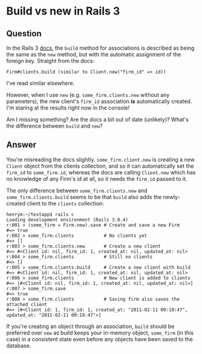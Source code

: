 
# Build vs new in Rails 3

## Question
        
In the Rails 3 [docs](http://api.rubyonrails.org/classes/ActiveRecord/Associations/ClassMethods.html), the `build` method for associations is described as being the same as the `new` method, but with the automatic assignment of the foreign key. Straight from the docs:

    Firm#clients.build (similar to Client.new("firm_id" => id))
    

I've read similar elsewhere.

However, when I use `new` (e.g. `some_firm.clients.new` without any parameters), the new client's `firm_id` association **is** automatically created. I'm staring at the results right now in the console!

Am I missing something? Are the docs a bit out of date (unlikely)? What's the difference between `build` and `new`?

## Answer
        
You're misreading the docs slightly. `some_firm.client.new` is creating a new `Client` object from the clients collection, and so it can automatically set the `firm_id` to `some_firm.id`, whereas the docs are calling `Client.new` which has no knowledge of any Firm's id at all, so it needs the `firm_id` passed to it.

The only difference between `some_firm.clients.new` and `some_firm.clients.build` seems to be that `build` also adds the newly-created client to the `clients` collection:

    henrym:~/testapp$ rails c
    Loading development environment (Rails 3.0.4)
    r:001 > (some_firm = Firm.new).save # Create and save a new Firm
    #=> true 
    r:002 > some_firm.clients           # No clients yet
    #=> [] 
    r:003 > some_firm.clients.new       # Create a new client
    #=> #<Client id: nil, firm_id: 1, created_at: nil, updated_at: nil> 
    r:004 > some_firm.clients           # Still no clients
    #=> [] 
    r:005 > some_firm.clients.build     # Create a new client with build
    #=> #<Client id: nil, firm_id: 1, created_at: nil, updated_at: nil> 
    r:006 > some_firm.clients           # New client is added to clients 
    #=> [#<Client id: nil, firm_id: 1, created_at: nil, updated_at: nil>] 
    r:007 > some_firm.save
    #=> true 
    r:008 > some_firm.clients           # Saving firm also saves the attached client
    #=> [#<Client id: 1, firm_id: 1, created_at: "2011-02-11 00:18:47",
    updated_at: "2011-02-11 00:18:47">] 
    

If you're creating an object through an association, `build` should be preferred over `new` as build keeps your in-memory object, `some_firm` (in this case) in a consistent state even before any objects have been saved to the database.
